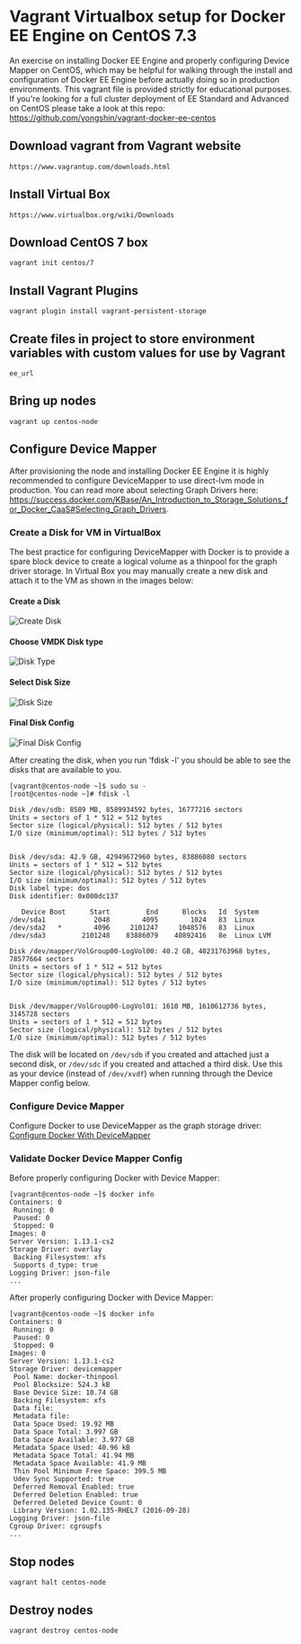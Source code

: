 Vagrant Virtualbox setup for Docker EE Engine on CentOS 7.3
========================

An exercise on installing Docker EE Engine and properly configuring Device Mapper on CentOS, which may be helpful for walking through the install and configuration of Docker EE Engine before actually doing so in production environments. This vagrant file is provided strictly for educational purposes. If you're looking for a full cluster deployment of EE Standard and Advanced on CentOS please take a look at this repo: https://github.com/yongshin/vagrant-docker-ee-centos

## Download vagrant from Vagrant website

```
https://www.vagrantup.com/downloads.html
```

## Install Virtual Box

```
https://www.virtualbox.org/wiki/Downloads
```

## Download CentOS 7 box
```
vagrant init centos/7
```

## Install Vagrant Plugins
```
vagrant plugin install vagrant-persistent-storage
```

## Create files in project to store environment variables with custom values for use by Vagrant
```
ee_url
```

## Bring up nodes

```
vagrant up centos-node
```

## Configure Device Mapper

After provisioning the node and installing Docker EE Engine it is highly recommended to configure DeviceMapper to use direct-lvm mode in production. You can read more about selecting Graph Drivers here: https://success.docker.com/KBase/An_Introduction_to_Storage_Solutions_for_Docker_CaaS#Selecting_Graph_Drivers.

### Create a Disk for VM in VirtualBox

The best practice for configuring DeviceMapper with Docker is to provide a spare block device to create a logical volume as a thinpool for the graph driver storage. In Virtual Box you may manually create a new disk and attach it to the VM as shown in the images below:

#### Create a Disk
![Create Disk](images/centos-disk-create.png?raw=true)

#### Choose VMDK Disk type
![Disk Type](images/centos-disk-type.png?raw=true)

#### Select Disk Size
![Disk Size](images/centos-disk-size.png?raw=true)

#### Final Disk Config
![Final Disk Config](images/centos-disk-final.png?raw=true)

After creating the disk, when you run 'fdisk -l' you should be able to see the disks that are available to you.

```
[vagrant@centos-node ~]$ sudo su -
[root@centos-node ~]# fdisk -l

Disk /dev/sdb: 8589 MB, 8589934592 bytes, 16777216 sectors
Units = sectors of 1 * 512 = 512 bytes
Sector size (logical/physical): 512 bytes / 512 bytes
I/O size (minimum/optimal): 512 bytes / 512 bytes


Disk /dev/sda: 42.9 GB, 42949672960 bytes, 83886080 sectors
Units = sectors of 1 * 512 = 512 bytes
Sector size (logical/physical): 512 bytes / 512 bytes
I/O size (minimum/optimal): 512 bytes / 512 bytes
Disk label type: dos
Disk identifier: 0x000dc137

   Device Boot      Start         End      Blocks   Id  System
/dev/sda1            2048        4095        1024   83  Linux
/dev/sda2   *        4096     2101247     1048576   83  Linux
/dev/sda3         2101248    83886079    40892416   8e  Linux LVM

Disk /dev/mapper/VolGroup00-LogVol00: 40.2 GB, 40231763968 bytes, 78577664 sectors
Units = sectors of 1 * 512 = 512 bytes
Sector size (logical/physical): 512 bytes / 512 bytes
I/O size (minimum/optimal): 512 bytes / 512 bytes


Disk /dev/mapper/VolGroup00-LogVol01: 1610 MB, 1610612736 bytes, 3145728 sectors
Units = sectors of 1 * 512 = 512 bytes
Sector size (logical/physical): 512 bytes / 512 bytes
I/O size (minimum/optimal): 512 bytes / 512 bytes
```

The disk will be located on `/dev/sdb` if you created and attached just a second disk, or `/dev/sdc` if you created and attached a third disk. Use this as your device (instead of `/dev/xvdf`) when running through the Device Mapper config below.

### Configure Device Mapper

Configure Docker to use DeviceMapper as the graph storage driver: [Configure Docker With DeviceMapper](https://docs.docker.com/engine/userguide/storagedriver/device-mapper-driver/#/configure-docker-with-devicemapper)

### Validate Docker Device Mapper Config

Before properly configuring Docker with Device Mapper:

```
[vagrant@centos-node ~]$ docker info
Containers: 0
 Running: 0
 Paused: 0
 Stopped: 0
Images: 0
Server Version: 1.13.1-cs2
Storage Driver: overlay
 Backing Filesystem: xfs
 Supports d_type: true
Logging Driver: json-file
...
```

After properly configuring Docker with Device Mapper:

```
[vagrant@centos-node ~]$ docker info
Containers: 0
 Running: 0
 Paused: 0
 Stopped: 0
Images: 0
Server Version: 1.13.1-cs2
Storage Driver: devicemapper
 Pool Name: docker-thinpool
 Pool Blocksize: 524.3 kB
 Base Device Size: 10.74 GB
 Backing Filesystem: xfs
 Data file:
 Metadata file:
 Data Space Used: 19.92 MB
 Data Space Total: 3.997 GB
 Data Space Available: 3.977 GB
 Metadata Space Used: 40.96 kB
 Metadata Space Total: 41.94 MB
 Metadata Space Available: 41.9 MB
 Thin Pool Minimum Free Space: 399.5 MB
 Udev Sync Supported: true
 Deferred Removal Enabled: true
 Deferred Deletion Enabled: true
 Deferred Deleted Device Count: 0
 Library Version: 1.02.135-RHEL7 (2016-09-28)
Logging Driver: json-file
Cgroup Driver: cgroupfs
...
```

## Stop nodes

```
vagrant halt centos-node
```

## Destroy nodes

```
vagrant destroy centos-node
```
